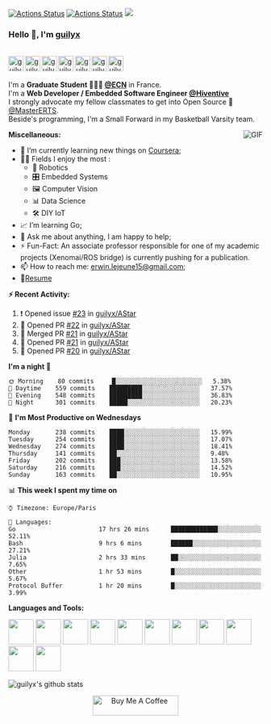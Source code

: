 [![Actions Status](https://github.com/guilyx/guilyx/workflows/wakatime-stats/badge.svg)](https://github.com/guilyx/guilyx/actions)
[![Actions Status](https://github.com/guilyx/guilyx/workflows/update-gh-activity/badge.svg)](https://github.com/guilyx/guilyx/actions)
![](https://visitor-badge.glitch.me/badge?page_id=guilyx.guilyx)

### Hello 👋, I'm [guilyx](https://guilyx.github.io) 

<br/>
<a href="https://twitter.com/spida_rwin">
  <img align="left" alt="guilyx | Twitter" width="30px" src="https://image.flaticon.com/icons/svg/2111/2111703.svg" />
</a>
<a href="https://www.linkedin.com/in/erwinlejeune-lkn">
  <img align="left" alt="guilyx's LinkdeIN" width="30px" src="https://image.flaticon.com/icons/svg/2111/2111465.svg" />
</a>
<a href="https://www.facebook.com/erwin.lejeune">
  <img align="left" alt="guilyx's Facebook" width="30px" src="https://image.flaticon.com/icons/svg/2111/2111342.svg" />
</a>
<a href="https://www.instagram.com/spid_erwin">
  <img align="left" alt="guilyx's Instagram" width="30px" src="https://image.flaticon.com/icons/svg/2111/2111421.svg" />
</a>
<a href="https://open.spotify.com/user/11147618695?si=zZFn6uAGRLyoU02lsG50GA">
  <img align="left" alt="guilyx's Spotify" width="30px" src="https://image.flaticon.com/icons/svg/2111/2111627.svg" />
</a>
<a href="https://www.codewars.com/users/Guilyx">
  <img align="left" alt="guilyx's Codewars" width="30px" src="https://image.flaticon.com/icons/svg/993/993515.svg" />
</a>
<a href="https://www.codingame.com/profile/452b06c872f9773a58e7abff97b738a98661992">
  <img align="left" alt="guilyx's Codingames" width="30px" src="https://image.flaticon.com/icons/svg/2010/2010522.svg" />
</a> <br /> <br />

I'm a **Graduate Student 👨🏽‍💼 [@ECN](https://www.ec-nantes.fr)** in France. <br />
I'm a **Web Developer / Embedded Software Engineer [@Hiventive](https://www.hiventive.com)**  <br />
I strongly advocate my fellow classmates to get into Open Source 📢 [@MasterERTS](https://github.com/MasterERTS).  <br />
Beside's programming, I'm a Small Forward in my Basketball Varsity team. <br />

  <img align="right" alt="GIF" src="https://media1.tenor.com/images/1c6140897565e34a4e98f618e220dc0d/tenor.gif?itemid=9358372" />
  
**Miscellaneous:**

- 📖 I’m currently learning new things on [Coursera](https://www.coursera.org);
- 🤹🏽 Fields I enjoy the most :
  - 🤖 Robotics 
  - 🎛 Embedded Systems
  - 🖼 Computer Vision
  - 📊 Data Science
  - 🛠 DIY IoT
- 📈 I’m learning Go;
- 💬 Ask me about anything, I am happy to help;
- ⚡️ Fun-Fact: An associate professor responsible for one of my academic projects (Xenomai/ROS bridge) is currently pushing for a publication.
- 📫 How to reach me: <erwin.lejeune15@gmail.com>;
- 📝[Resume](https://github.com/guilyx/guilyx/files/4924811/erwinlejeune_internships.pdf)

**:zap: Recent Activity:**

<!--START_SECTION:activity-->
1. ❗️ Opened issue [#23](https://github.com//guilyx/AStar/issues/23) in [guilyx/AStar](https://github.com//guilyx/AStar)
2. 💪 Opened PR [#22](https://github.com//guilyx/AStar/pull/22) in [guilyx/AStar](https://github.com//guilyx/AStar)
3. 🎉 Merged PR [#21](https://github.com//guilyx/AStar/pull/21) in [guilyx/AStar](https://github.com//guilyx/AStar)
4. 💪 Opened PR [#21](https://github.com//guilyx/AStar/pull/21) in [guilyx/AStar](https://github.com//guilyx/AStar)
5. 💪 Opened PR [#20](https://github.com//guilyx/AStar/pull/20) in [guilyx/AStar](https://github.com//guilyx/AStar)
<!--END_SECTION:activity-->

<!--START_SECTION:waka-->
**I'm a night 🦉** 

```text
🌞 Morning    80 commits     █░░░░░░░░░░░░░░░░░░░░░░░░   5.38% 
🌆 Daytime    559 commits    █████████░░░░░░░░░░░░░░░░   37.57% 
🌃 Evening    548 commits    █████████░░░░░░░░░░░░░░░░   36.83% 
🌙 Night      301 commits    █████░░░░░░░░░░░░░░░░░░░░   20.23%

```
📅 **I'm Most Productive on Wednesdays** 

```text
Monday       238 commits    ████░░░░░░░░░░░░░░░░░░░░░   15.99% 
Tuesday      254 commits    ████░░░░░░░░░░░░░░░░░░░░░   17.07% 
Wednesday    274 commits    ████░░░░░░░░░░░░░░░░░░░░░   18.41% 
Thursday     141 commits    ██░░░░░░░░░░░░░░░░░░░░░░░   9.48% 
Friday       202 commits    ███░░░░░░░░░░░░░░░░░░░░░░   13.58% 
Saturday     216 commits    ███░░░░░░░░░░░░░░░░░░░░░░   14.52% 
Sunday       163 commits    ██░░░░░░░░░░░░░░░░░░░░░░░   10.95%

```


📊 **This week I spent my time on** 

```text
⌚︎ Timezone: Europe/Paris

💬 Languages: 
Go                       17 hrs 26 mins      █████████████░░░░░░░░░░░░   52.11% 
Bash                     9 hrs 6 mins        ██████░░░░░░░░░░░░░░░░░░░   27.21% 
Julia                    2 hrs 33 mins       ██░░░░░░░░░░░░░░░░░░░░░░░   7.65% 
Other                    1 hr 53 mins        █░░░░░░░░░░░░░░░░░░░░░░░░   5.67% 
Protocol Buffer          1 hr 20 mins        █░░░░░░░░░░░░░░░░░░░░░░░░   3.99%

```


<!--END_SECTION:waka-->

**Languages and Tools:**  

<code><img height="50" src="https://image.flaticon.com/icons/svg/2861/2861557.svg"></code>
<code><img height="50" src="https://image.flaticon.com/icons/svg/3190/3190604.svg"></code>
<code><img height="50" src="https://image.flaticon.com/icons/svg/2942/2942156.svg"></code>
<code><img height="50" src="https://img.icons8.com/color/48/000000/golang.png"></code>
<code><img height="50" src="https://image.flaticon.com/icons/svg/1628/1628182.svg"></code>
<code><img height="50" src="https://image.flaticon.com/icons/png/512/2085/2085061.png"></code>
<code><img height="50" src="https://image.flaticon.com/icons/svg/2535/2535543.svg"></code>
<code><img height="50" src="https://cdn.icon-icons.com/icons2/1508/PNG/512/matlab_104289.png"></code>
<code><img height="50" src="https://image.flaticon.com/icons/svg/2721/2721297.svg"></code>
<code><img height="50" src="https://image.flaticon.com/icons/svg/752/752605.svg"></code>
<code><img height="50" src="https://image.flaticon.com/icons/svg/1680/1680899.svg"></code>



![guilyx's github stats](https://github-readme-stats.vercel.app/api?username=guilyx&show_icons=true&hide_border=true)

<p align="center">
<a href="https://www.buymeacoffee.com/dq01aOE" target="_blank"><img src="https://cdn.buymeacoffee.com/buttons/default-red.png" alt="Buy Me A Coffee" height="40" width="170" ></a>
</p>
